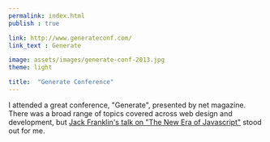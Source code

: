 ```yaml
---
permalink: index.html
publish : true

link: http://www.generateconf.com/
link_text : Generate

image: assets/images/generate-conf-2013.jpg
theme: light

title:  "Generate Conference"
---
```


I attended a great conference, "Generate", presented by net magazine. There was a broad range of topics covered across web design and development, but <a href="http://www.youtube.com/watch?v=M2QlYCPRpdE&list=PLb_ziuDPiUzZkc077IW3_rDcqX1OC8VbV" target="_blank">Jack Franklin's talk on "The New Era of Javascript"</a> stood out for me.
